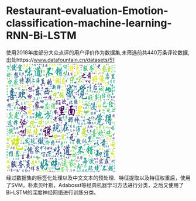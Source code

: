 # Restaurant-evaluation-Emotion-classification-machine-learning-RNN-Bi-LSTM
使用2018年度部分大众点评的用户评价作为数据集,未筛选前共440万条评论数据,出处https://www.datafountain.cn/datasets/51  
<img src="wordcloud.png" width="300" height="300" />  
经过数据集的标签化处理以及中文文本的预处理、特征提取以及特征权重后，使用了SVM，朴素贝叶斯，Adabosst等经典机器学习方法进行分类，之后又使用了Bi-LSTM的深度神经网络进行训练分类。
